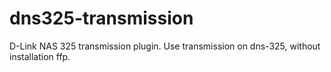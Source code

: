 dns325-transmission
===================

D-Link NAS 325 transmission plugin.
Use transmission on dns-325, without installation ffp.

